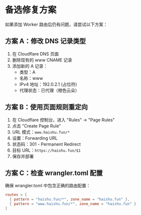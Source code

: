 # 备选修复方案

如果添加 Worker 路由后仍有问题，请尝试以下方案：

## 方案 A：修改 DNS 记录类型

1. 在 Cloudflare DNS 页面
2. 删除现有的 www CNAME 记录
3. 添加新的 A 记录：
   - 类型：A
   - 名称：www
   - IPv4 地址：192.0.2.1 (占位符)
   - 代理状态：已代理（橙色云朵）

## 方案 B：使用页面规则重定向

1. 在 Cloudflare 控制台，进入 "Rules" → "Page Rules"
2. 点击 "Create Page Rule"
3. URL 模式：`www.haishu.fun/*`
4. 设置：Forwarding URL
5. 状态码：301 - Permanent Redirect
6. 目标 URL：`https://haishu.fun/$1`
7. 保存并部署

## 方案 C：检查 wrangler.toml 配置

确保 wrangler.toml 中包含正确的路由配置：

```toml
routes = [
  { pattern = "haishu.fun/*", zone_name = "haishu.fun" },
  { pattern = "www.haishu.fun/*", zone_name = "haishu.fun" }
]